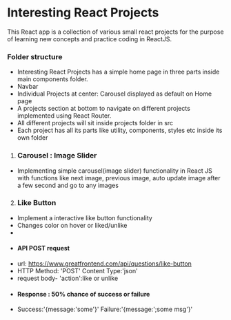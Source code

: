 # Interesting React Projects

This React app is a collection of various small react projects for the purpose of learning new concepts and practice coding in ReactJS.

### Folder structure

- Interesting React Projects has a simple home page in three parts inside main components folder.
- Navbar
- Individual Projects at center: Carousel displayed as default on Home page
- A projects section at bottom to navigate on different projects implemented using React Router.
- All different projects will sit inside projects folder in src
- Each project has all its parts like utility, components, styles etc inside its own folder

1. ### Carousel : Image Slider

- Implementing simple carousel(image slider) functionality in React JS with functions like next image, previous image, auto update image after a few second and go to any images

2. ### Like Button

- Implement a interactive like button functionality
- Changes color on hover or liked/unlike
-
- #### API POST request
- url: https://www.greatfrontend.com/api/questions/like-button
- HTTP Method: 'POST'
  Content Type:'json'
- request body- 'action':like or unlike
- #### Response : 50% chance of success or failure
- Success:'{message:'some'}'
  Failure:'{message:';some msg'}'
